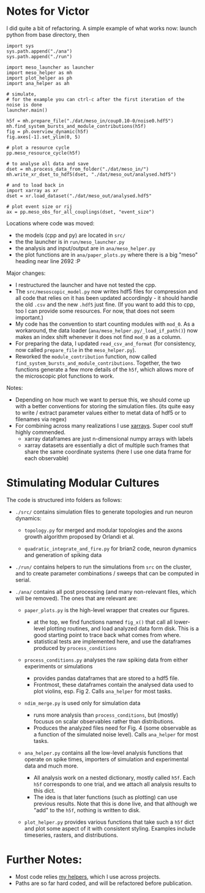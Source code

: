 # Notes for Victor

I did quite a bit of refactoring.
A simple example of what works now: launch python from base directory, then
```
import sys
sys.path.append("./ana")
sys.path.append("./run")

import meso_launcher as launcher
import meso_helper as mh
import plot_helper as ph
import ana_helper as ah

# simulate,
# for the example you can ctrl-c after the first iteration of the noise is done
launcher.main()

h5f = mh.prepare_file("./dat/meso_in/coup0.10-0/noise0.hdf5")
mh.find_system_bursts_and_module_contributions(h5f)
fig = ph.overview_dynamic(h5f)
fig.axes[-1].set_ylim(0, 5)

# plot a resource cycle
pp.meso_resource_cycle(h5f)

# to analyse all data and save
dset = mh.process_data_from_folder("./dat/meso_in/")
mh.write_xr_dset_to_hdf5(dset, "./dat/meso_out/analysed.hdf5")

# and to load back in
import xarray as xr
dset = xr.load_dataset("./dat/meso_out/analysed.hdf5"

# plot event size or rij
ax = pp.meso_obs_for_all_couplings(dset, "event_size")
```

Locations where code was moved:

- the models (cpp and py) are located in `src/`
- the the launcher is in `run/meso_launcher.py`
- the analysis and input/output are in `ana/meso_helper.py`
- the plot functions are in `ana/paper_plots.py` where there is a big "meso" heading near line 2692 :P

Major changes:

- I restructured the launcher and have not tested the cpp.
- The `src/mesoscopic_model.py` now writes hdf5 files for compression and all code that relies on it has been updated accordingly - it should handle the old `.csv` and the new `.hdf5` just fine.  (If you want to add this to cpp, too I can provide some resources. For now, that does not seem important.)
- My code has the convention to start counting modules with `mod_0`. As a workaround, the data loader (`ana/meso_helper.py/_load_if_path()`) now makes an index shift whenever it does not find `mod_0` as a column.
- For preparing the data, I updated `read_csv_and_format` (for consistency, now called `prepare_file` in the `meso_helper.py`).
- Reworked the `module_contribution` function, now called `find_system_bursts_and_module_contributions`. Together, the two functions generate a few more details of the `h5f`, which allows more of the microscopic plot functions to work.

Notes:
- Depending on how much we want to persue this, we should come up with a better conventions for storing the simulation files. (its quite easy to write / extract parameter values either to metat data of hdf5 or to filenames via regex)
- For combining across many realizations I use [xarrays](https://docs.xarray.dev/en/stable/user-guide/data-structures.html#dataset). Super cool stuff highly commended.
    - xarray dataframes are just n-dimensional numpy arrays with labels
    - xarray datasets are essentially a dict of multiple such frames that share the same coordinate systems (here I use one data frame for each observable)

# Stimulating Modular Cultures

The code is structured into folders as follows:

- `./src/` contains simulation files to generate topologies and run neuron dynamics:

    - `topology.py` for merged and modular topologies and the axons growth algorithm proposed by Orlandi et al.

    - `quadratic_integrate_and_fire.py` for brian2 code, neuron dynamics and generation of spiking data

- `./run/` contains helpers to run the simulations from `src` on the cluster, and to create parameter combinations / sweeps that can be computed in serial.

- `./ana/` contains all post processing (and many non-relevant files, which will be removed). The ones that are relevant are:

    - `paper_plots.py` is the high-level wrapper that creates our figures.
        * at the top, we find functions named `fig_x()` that call all lower-level plotting routines, and load analyzed data form disk. This is a good starting point to trace back what comes from where.
        * statistical tests are implemented here, and use the dataframes produced by `process_conditions`

    - `process_conditions.py` analyses the raw spiking data from either experiments or simulations
        * provides pandas dataframes that are stored to a hdf5 file.
        * Frontmost, these dataframes contain the analysed data used to plot violins, esp. Fig 2. Calls `ana_helper` for most tasks.

    - `ndim_merge.py` is used only for simulation data
        * runs more analysis than `process_conditions`, but (mostly) focusus on scalar observables rather than distributions.
        * Produces the analyzed files need for Fig. 4 (some observable as a function of the simulated noise level). Calls `ana_helper` for most tasks.

    - `ana_helper.py` contains all the low-level analysis functions that operate on spike times, importers of simulation and experimental data and much more.
        * All analysis work on a nested dictionary, mostly  called `h5f`. Each `h5f` corresponds to one trial, and we attach all analysis results to this dict.
        * The idea is that later functions (such as plotting) can use previous results. Note that this is done live, and that although we "add" to the `h5f`, nothing is written to disk.

    - `plot_helper.py` provides various functions that take such a `h5f` dict and plot some aspect of it with consistent styling. Examples include timeseries, rasters, and distributions.

# Further Notes:

- Most code relies [my helpers](https://github.com/pSpitzner/pyhelpers), which I use across projects.
- Paths are so far hard coded, and will be refactored before publication.

